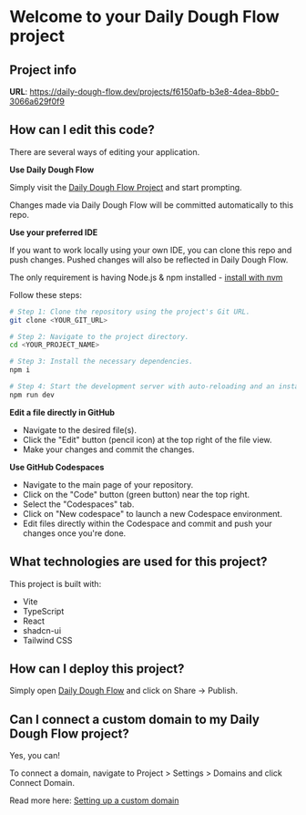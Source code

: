 # Welcome to your Daily Dough Flow project

## Project info

**URL**: https://daily-dough-flow.dev/projects/f6150afb-b3e8-4dea-8bb0-3066a629f0f9

## How can I edit this code?

There are several ways of editing your application.

**Use Daily Dough Flow**

Simply visit the [Daily Dough Flow Project](https://daily-dough-flow.dev/projects/f6150afb-b3e8-4dea-8bb0-3066a629f0f9) and start prompting.

Changes made via Daily Dough Flow will be committed automatically to this repo.

**Use your preferred IDE**

If you want to work locally using your own IDE, you can clone this repo and push changes. Pushed changes will also be reflected in Daily Dough Flow.

The only requirement is having Node.js & npm installed - [install with nvm](https://github.com/nvm-sh/nvm#installing-and-updating)

Follow these steps:

```sh
# Step 1: Clone the repository using the project's Git URL.
git clone <YOUR_GIT_URL>

# Step 2: Navigate to the project directory.
cd <YOUR_PROJECT_NAME>

# Step 3: Install the necessary dependencies.
npm i

# Step 4: Start the development server with auto-reloading and an instant preview.
npm run dev
```

**Edit a file directly in GitHub**

- Navigate to the desired file(s).
- Click the "Edit" button (pencil icon) at the top right of the file view.
- Make your changes and commit the changes.

**Use GitHub Codespaces**

- Navigate to the main page of your repository.
- Click on the "Code" button (green button) near the top right.
- Select the "Codespaces" tab.
- Click on "New codespace" to launch a new Codespace environment.
- Edit files directly within the Codespace and commit and push your changes once you're done.

## What technologies are used for this project?

This project is built with:

- Vite
- TypeScript
- React
- shadcn-ui
- Tailwind CSS

## How can I deploy this project?

Simply open [Daily Dough Flow](https://daily-dough-flow.dev/projects/f6150afb-b3e8-4dea-8bb0-3066a629f0f9) and click on Share -> Publish.

## Can I connect a custom domain to my Daily Dough Flow project?

Yes, you can!

To connect a domain, navigate to Project > Settings > Domains and click Connect Domain.

Read more here: [Setting up a custom domain](https://docs.daily-dough-flow.dev/tips-tricks/custom-domain#step-by-step-guide)
